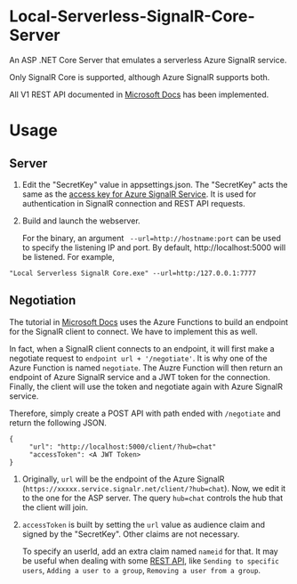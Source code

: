 # Local-Serverless-SignalR-Core-Server
An ASP .NET Core Server that emulates a serverless Azure SignalR service.

Only SignalR Core is supported, although Azure SignalR supports both.

All V1 REST API documented in [Microsoft Docs](https://docs.microsoft.com/en-us/azure/azure-signalr/signalr-quickstart-rest-api#usage) has been implemented. 

# Usage
## Server
1. Edit the "SecretKey" value in appsettings.json.
The "SecretKey" acts the same as the [access key for Azure SignalR Service](https://docs.microsoft.com/en-us/azure/azure-signalr/signalr-howto-key-rotation). It is used for authentication in SignalR connection and REST API requests.

2. Build and launch the webserver.
   
   For the binary, an argument ` --url=http://hostname:port` can be used to specify the listening IP and port. By default, http://localhost:5000 will be listened. For example, 
```
"Local Serverless SignalR Core.exe" --url=http:/127.0.0.1:7777
```

## Negotiation
The tutorial in [Microsoft Docs](https://docs.microsoft.com/en-US/azure/azure-signalr/signalr-quickstart-azure-functions-csharp) uses the Azure Functions to build an endpoint for the SignalR client to connect. We have to implement this as well.

In fact, when a SignalR client connects to an endpoint, it will first make a negotiate request to `endpoint url + '/negotiate'`. It is why one of the Azure Function is named `negotiate`. The Auzre Function will then return an endpoint of Azure SignalR service and a JWT token for the connection. Finally, the client will use the token and negotiate again with Azure SignalR service. 

Therefore, simply create a POST API with path ended with `/negotiate` and return the following JSON.
```
{
     "url": "http://localhost:5000/client/?hub=chat"
     "accessToken": <A JWT Token>
}
```
1. Originally, `url` will be the endpoint of the Azure SignalR (`https://xxxxx.service.signalr.net/client/?hub=chat`). Now, we edit it to the one for the ASP server. The query `hub=chat` controls the hub that the client will join.

2. `accessToken` is built by setting the `url` value as audience claim and signed by the "SecretKey". Other claims are not necessary.

   To specify an userId, add an extra claim named `nameid` for that. It may be useful when dealing with some [REST API](https://docs.microsoft.com/en-us/azure/azure-signalr/signalr-quickstart-rest-api#usage), like `Sending to specific users`, `Adding a user to a group`, `Removing a user from a group`.

